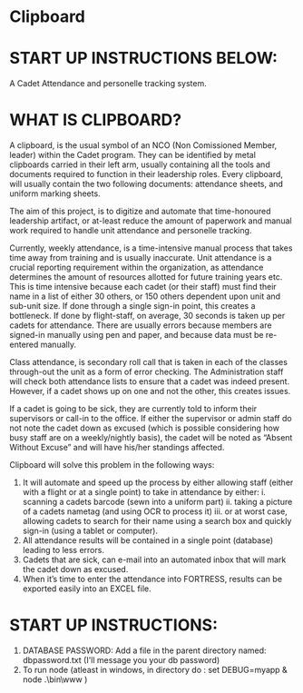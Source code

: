 Clipboard
=========

START UP INSTRUCTIONS BELOW:
=========
A Cadet Attendance and personelle tracking system.

WHAT IS CLIPBOARD?
=========
A clipboard, is the usual symbol of an NCO (Non Comissioned Member, leader) within the Cadet program. They can be identified by metal clipboards carried in their left arm, usually containing all the tools and documents required to function in their leadership roles. Every clipboard, will usually contain the two following documents: attendance sheets, and uniform marking sheets.

The aim of this project, is to digitize and automate that time-honoured leadership artifact, or at-least reduce the amount of paperwork and manual work required to handle unit attendance and personelle tracking.

Currently, weekly attendance, is a time-intensive manual process that takes time away from training and is usually inaccurate. Unit attendance is a crucial reporting requirement within the organization, as attendance determines the amount of resources allotted for future training years etc. This is time intensive because each cadet (or their staff) must find their name in a list of either 30 others, or 150 others dependent upon unit and sub-unit size. If done through a single sign-in point, this creates a bottleneck. If done by flight-staff, on average, 30 seconds is taken up per cadets for attendance. There are usually errors because members are signed-in manually using pen and paper, and because data must be re-entered manually.

Class attendance, is secondary roll call that is taken in each of the classes through-out the unit as a form of error checking. The Administration staff will check both attendance lists to ensure that a cadet was indeed present. However, if a cadet shows up on one and not the other, this creates issues.

If a cadet is going to be sick, they are currently told to inform their supervisors or call-in to the office. If either the supervisor or admin staff do not note the cadet down as excused (which is possible considering how busy staff are on a weekly/nightly basis), the cadet will be noted as “Absent Without Excuse” and will have his/her standings affected.

Clipboard will solve this problem in the following ways:
1.	It will automate and speed up the process by either allowing staff (either with a flight or at a single point) to take in attendance by either:
i.	scanning a cadets barcode (sewn into a uniform part)
ii.	taking a picture of a cadets nametag (and using OCR to process it) 
iii.	or at worst case, allowing cadets to search for their name using a search box and quickly sign-in (using a tablet or computer).
2.	All attendance results will be contained in a single point (database) leading to less errors.
3.	Cadets that are sick, can e-mail into an automated inbox that will mark the cadet down as excused.
4.	When it’s time to enter the attendance into FORTRESS, results can be exported easily into an EXCEL file.


START UP INSTRUCTIONS:
=========
1. DATABASE PASSWORD: Add a file in the parent directory named: dbpassword.txt (I'll message you your db password)
2. To run node (atleast in windows, in directory do : set DEBUG=myapp & node .\bin\www )
